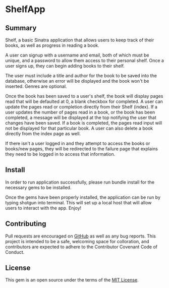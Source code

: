 # ShelfApp

## Summary

Shelf, a basic Sinatra application that allows users to keep track of their books, as well as progress in reading a book. 

A user can signup with a username and email, both of which must be unique, and a password to allow them access to their personal shelf. Once a user signs up, they can begin adding books to their shelf. 

The user must include a title and author for the book to be saved into the database, otherwise an error will be displayed and the book won't be inserted. Genres are optional.

Once the book has been saved to a user's shelf, the book will display pages read that will be defaulted at 0, a blank checkbox for completed. A user can update the pages read or completion directly from their Shelf (index). If a user updates the number of pages read in a book, or the book has been completed, a message will be displayed at the top notifying the user that changes have been saved. If a book is completed, the pages read input will not be displayed for that particular book. A user can also delete a book directly from the index page as well.

If there isn't a user logged in and they attempt to access the books or books/new pages, they will be redirected to the failure page that explains they need to be logged in to access that information.

## Install

In order to run application successfully, please run bundle install for the necessary gems to be installed.

Once the gems have been properly installed, the application can be run by typing shotgun into terminal. This will set up a local host that will allow users to interact with the app. Enjoy!

## Contributing

Pull requests are encouraged on [GitHub](https://github.com/indiejesus2/ShelfApp) as well as any bug reports. This project is intended to be a safe, welcoming space for colloration, and contributors are expected to adhere to the Contributor Covenant Code of Conduct.

## License

This gem is an open source under the terms of the [MIT License](https://github.com/indiejesus2/ShelfApp/blob/master/LICENSE).